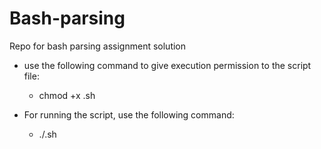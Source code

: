 # Bash-parsing
Repo for bash parsing assignment solution

- use the following command to give execution permission to the script file:
    - chmod +x <filename>.sh

- For running the script, use the following command:
   - ./<filename>.sh <logfile path>
